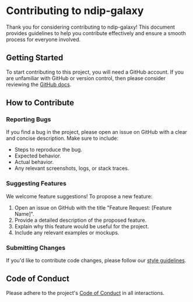 # Contributing to ndip-galaxy

Thank you for considering contributing to ndip-galaxy!
This document provides guidelines to help you contribute effectively and ensure a smooth process for everyone involved.

## Getting Started

To start contributing to this project, you will need a GitHub account. If you are unfamiliar with GitHub or version control,
then please consider reviewing the [GitHub docs](https://docs.github.com/).

## How to Contribute

### Reporting Bugs

If you find a bug in the project, please open an issue on GitHub with a clear and concise description. Make sure to include:

- Steps to reproduce the bug.
- Expected behavior.
- Actual behavior.
- Any relevant screenshots, logs, or stack traces.

### Suggesting Features

We welcome feature suggestions! To propose a new feature:

1. Open an issue on GitHub with the title "Feature Request: [Feature Name]".
2. Provide a detailed description of the proposed feature.
3. Explain why this feature would be useful for the project.
4. Include any relevant examples or mockups.

### Submitting Changes

If you'd like to contribute code changes, please follow our
[style guidelines](https://calvera.ornl.gov/docs/dev_guide/contributing/style_guidelines/).

## Code of Conduct

Please adhere to the project's [Code of Conduct](CODE_OF_CONDUCT.md) in all interactions.
